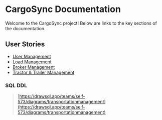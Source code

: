 # CargoSync Documentation

Welcome to the CargoSync project! Below are links to the key sections of the documentation.

## User Stories

- [User Management](./user-stories/user-management.md)
- [Load Management](./user-stories/load-management.md)
- [Broker Management](./user-stories/broker-management.md)
- [Tractor & Trailer Management](./user-stories/tractor-trailer-management.md)

### SQL DDL
> [https://drawsql.app/teams/self-573/diagrams/transportationmanagement](https://drawsql.app/teams/self-573/diagrams/transportationmanagement)
